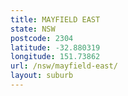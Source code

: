 ```yaml
---
title: MAYFIELD EAST
state: NSW
postcode: 2304
latitude: -32.880319
longitude: 151.73862
url: /nsw/mayfield-east/
layout: suburb
---
```

